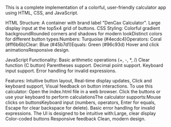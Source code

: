 This is a complete implementation of a colorful, user-friendly calculator app using HTML, CSS, and JavaScript.

HTML Structure:
A container with brand label "DenCax Calculator".
Large display input at the top5x4 grid of buttons.
CSS Styling:
Colorful gradient backgroundRounded corners and shadows for modern lookDistinct colors for different button types:Numbers: Turquoise (#4ecdc4)Operators: Coral (#ff6b6b)Clear: Blue (#45b7d1)Equals: Green (#96c93d)
Hover and click animationsResponsive design.

JavaScript Functionality:
Basic arithmetic operations (+, -, *, /)
Clear function (C button)
Parentheses support.
Decimal point support.
Keyboard input support.
Error handling for invalid expressions.

Features:
Intuitive button layout, Real-time display updates, Click and keyboard support, Visual feedback on button interactions.
To use this calculator:
Open the index.html file in a web browser. Click the buttons or use your keyboard to perform calculationsThe calculator supports:Mouse clicks on buttonsKeyboard input (numbers, operators, Enter for equals, Escape for clear backspace for delete). Basic error handling for invalid expressions. The UI is designed to be intuitive with:Large, clear display Color-coded buttons Responsive feedback Clean, modern design.
